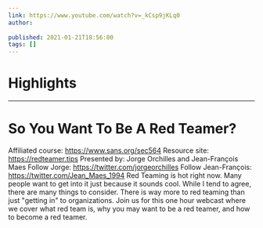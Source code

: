 ```yaml
---
link: https://www.youtube.com/watch?v=_kCsp9jKLq0
author: 
   
published: 2021-01-21T18:56:00
tags: []
---
```

# Highlights


---
# So You Want To Be A Red Teamer?
Affiliated course: https://www.sans.org/sec564 Resource site: https://redteamer.tips Presented by: Jorge Orchilles and Jean-François Maes Follow Jorge: https://twitter.com/jorgeorchilles Follow Jean-François: https://twitter.com/Jean_Maes_1994 Red Teaming is hot right now. Many people want to get into it just because it sounds cool. While I tend to agree, there are many things to consider. There is way more to red teaming than just "getting in" to organizations. Join us for this one hour webcast where we cover what red team is, why you may want to be a red teamer, and how to become a red teamer.